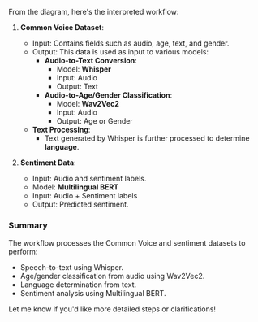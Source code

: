 From the diagram, here's the interpreted workflow:

1. **Common Voice Dataset**:
   - Input: Contains fields such as audio, age, text, and gender.
   - Output: This data is used as input to various models:
     - **Audio-to-Text Conversion**:
       - Model: **Whisper**
       - Input: Audio
       - Output: Text
     - **Audio-to-Age/Gender Classification**:
       - Model: **Wav2Vec2**
       - Input: Audio
       - Output: Age or Gender
   - **Text Processing**:
     - Text generated by Whisper is further processed to determine **language**.

2. **Sentiment Data**:
   - Input: Audio and sentiment labels.
   - Model: **Multilingual BERT**
   - Input: Audio + Sentiment labels
   - Output: Predicted sentiment.

### Summary
The workflow processes the Common Voice and sentiment datasets to perform:
- Speech-to-text using Whisper.
- Age/gender classification from audio using Wav2Vec2.
- Language determination from text.
- Sentiment analysis using Multilingual BERT.

Let me know if you'd like more detailed steps or clarifications!
